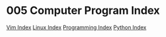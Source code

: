# 005 Computer Program Index

[Vim Index](vim/00-vim-idx)
[Linux Index](linux/00-linux-idx)
[Programming Index](programming/00-programming-idx)
[Python Index](programming/python/00-python-idx)
